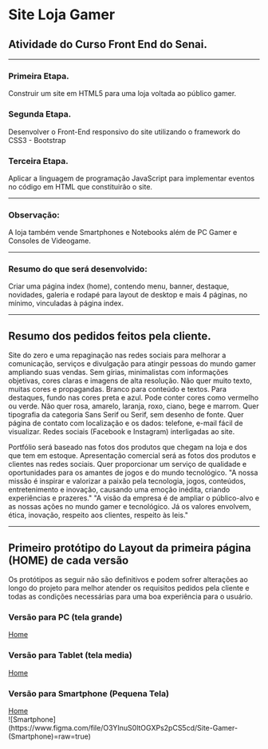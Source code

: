 <h1>Site Loja Gamer</h1>
<h2>Atividade do Curso Front End do Senai.</h2>
<hr>
<h3>Primeira Etapa.</h3>
<p>Construir um site em HTML5 para uma loja voltada ao público gamer.</p>
<h3>Segunda Etapa.</h3>
<p>Desenvolver o Front-End responsivo do site utilizando o framework do CSS3 - Bootstrap</p>
<h3>Terceira Etapa.</h3>
<p>Aplicar a linguagem de programação JavaScript para implementar eventos no código em HTML que constituirão o site.</p>
<hr>
<h3>Observação:</h3>
<p>A loja também vende Smartphones e Notebooks além de PC Gamer e Consoles de Videogame.</p>
<hr>
<h3>Resumo do que será desenvolvido:</h3>
<p>Criar uma página index (home), contendo menu, banner, destaque, novidades, galeria e rodapé para layout de desktop e mais 4 páginas, no mínimo, vinculadas à página index.</p>
<hr>
<h2>Resumo dos pedidos feitos pela cliente.</h2>
<p>Site do zero e uma repaginação nas redes sociais para melhorar a comunicação, serviços e divulgação para atingir pessoas do mundo gamer ampliando suas vendas. Sem gírias, minimalistas com informações objetivas, cores claras e imagens de alta resolução. Não quer muito texto, muitas cores e propagandas. Branco para conteúdo e textos. Para destaques, fundo nas cores preta e azul. Pode conter cores como vermelho ou verde. Não quer rosa, amarelo, laranja, roxo, ciano, bege e marrom. Quer tipografia da categoria Sans Serif ou Serif, sem desenho de fonte. Quer página de contato com localização e os dados: telefone, e-mail fácil de visualizar. Redes sociais (Facebook e Instagram) interligadas ao site.</p>
<p>Portfólio será baseado nas fotos dos produtos que chegam na loja e dos que tem em estoque. Apresentação comercial será as fotos dos produtos e clientes nas redes sociais. Quer proporcionar um serviço de qualidade e oportunidades para os amantes de jogos e do mundo tecnológico. "A nossa missão é inspirar e valorizar a paixão pela tecnologia, jogos, conteúdos, entretenimento e inovação, causando uma emoção inédita, criando experiências e prazeres." "A visão da empresa é de ampliar o público-alvo e as nossas ações no mundo gamer e tecnológico. Já os valores envolvem, ética, inovação, respeito aos clientes, respeito às leis."</p>
<hr>
<h2>Primeiro protótipo do Layout da primeira página (HOME) de cada versão</h2>
<p>Os protótipos as seguir não são definitivos e podem sofrer alterações ao longo do projeto para melhor atender os requisitos pedidos pela cliente e todas as condições necessárias para uma boa experiência para o usuário.</p>
<h3>Versão para PC (tela grande)</h3>
<a href="https://www.figma.com/file/6Xr3kKFcSM1FbO8qNn0noU/SITE-GAMER-(VERS%C3%83O-PC)">Home</a>
<h3>Versão para Tablet (tela media)</h3>
<a href="https://www.figma.com/file/qMhP9TdfThfxkrOKEJSH0G/Site-Gamer-(Vers%C3%A3o-Tablet)">Home</a>
<h3>Versão para Smartphone (Pequena Tela)</h3>
<a href="https://www.figma.com/file/O3YInuS0ltOGXPs2pCS5cd/Site-Gamer-(Smartphone)">Home</a>

<br>
![Smartphone](https://www.figma.com/file/O3YInuS0ltOGXPs2pCS5cd/Site-Gamer-(Smartphone)=raw=true)

<br>

<frame style="border: 1px solid rgba(0, 0, 0, 0.1);" width="800" height="450" src="https://www.figma.com/embed?embed_host=share&url=https%3A%2F%2Fwww.figma.com%2Ffile%2FO3YInuS0ltOGXPs2pCS5cd%2FSite-Gamer-(Smartphone)%3Fnode-id%3D0%253A1?raw=true" allowfullscreen></frame>